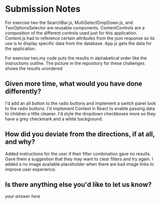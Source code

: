 # Submission Notes

For exercise two the SearchBar.js, MultiSelectDropDown.js, and TwoOptionsSelector are reusable components. ContentControls are a composition of the different controls used just for this application. Content.js had to reference certain attributes from the json response so its use is to display specific data from the database. App.js gets the data for the application.

For exercise two,my code puts the results in alphabetical order like the instructions outline. The picture in the repository for these challenges shows the results unordered

## Given more time, what would you have done differently?

I'd add an all button to the radio buttons and implement a switch panel look to the radio buttons. I'd implement Context in React to enable passing data to children a little cleaner. I'd style the dropdown checkboxes more so they have a grey checkmark and a white background.

## How did you deviate from the directions, if at all, and why?

Added instructions for the user if their filter combination gave no results. Gave them a suggestion that they may want to clear filters and try again. I added a no image available placeholder when there are bad image links to improve user experience.

## Is there anything else you'd like to let us know?

_your answer here_
